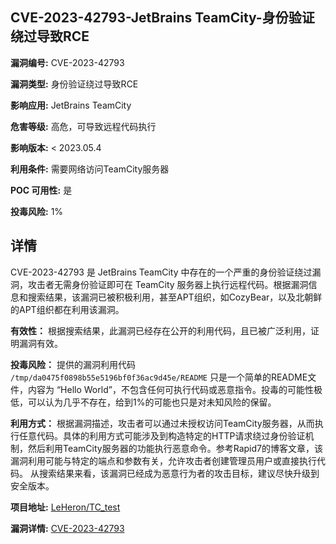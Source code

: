 ## CVE-2023-42793-JetBrains TeamCity-身份验证绕过导致RCE

**漏洞编号:** CVE-2023-42793

**漏洞类型:** 身份验证绕过导致RCE

**影响应用:** JetBrains TeamCity

**危害等级:** 高危，可导致远程代码执行

**影响版本:** < 2023.05.4

**利用条件:** 需要网络访问TeamCity服务器

**POC 可用性:** 是

**投毒风险:** 1%

## 详情

CVE-2023-42793 是 JetBrains TeamCity 中存在的一个严重的身份验证绕过漏洞，攻击者无需身份验证即可在 TeamCity 服务器上执行远程代码。根据漏洞信息和搜索结果，该漏洞已被积极利用，甚至APT组织，如CozyBear，以及北朝鲜的APT组织都在利用该漏洞。 

**有效性：**
根据搜索结果，此漏洞已经存在公开的利用代码，且已被广泛利用，证明漏洞有效。

**投毒风险：**
提供的漏洞利用代码 `/tmp/da0475f0898b55e5196bf0f36ac9d45e/README`  只是一个简单的README文件，内容为 “Hello World”，不包含任何可执行代码或恶意指令。投毒的可能性极低，可以认为几乎不存在，给到1%的可能也只是对未知风险的保留。

**利用方式：**
根据漏洞描述，攻击者可以通过未授权访问TeamCity服务器，从而执行任意代码。具体的利用方式可能涉及到构造特定的HTTP请求绕过身份验证机制，然后利用TeamCity服务器的功能执行恶意命令。参考Rapid7的博客文章，该漏洞利用可能与特定的端点和参数有关，允许攻击者创建管理员用户或直接执行代码。 从搜索结果来看，该漏洞已经成为恶意行为者的攻击目标，建议尽快升级到安全版本。

**项目地址:** [LeHeron/TC_test](https://github.com/LeHeron/TC_test)

**漏洞详情:** [CVE-2023-42793](https://nvd.nist.gov/vuln/detail/CVE-2023-42793)